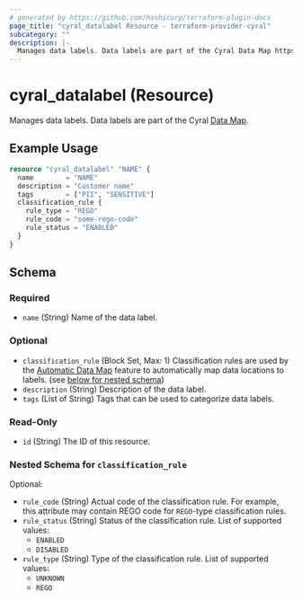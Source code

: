 ```yaml
---
# generated by https://github.com/hashicorp/terraform-plugin-docs
page_title: "cyral_datalabel Resource - terraform-provider-cyral"
subcategory: ""
description: |-
  Manages data labels. Data labels are part of the Cyral Data Map https://cyral.com/docs/policy/datamap.
---
```


# cyral_datalabel (Resource)

Manages data labels. Data labels are part of the Cyral [Data Map](https://cyral.com/docs/policy/datamap).

## Example Usage

```terraform
resource "cyral_datalabel" "NAME" {
  name        = "NAME"
  description = "Customer name"
  tags        = ["PII", "SENSITIVE"]
  classification_rule {
    rule_type = "REGO"
    rule_code = "some-rego-code"
    rule_status = "ENABLED"
  }
}
```

<!-- schema generated by tfplugindocs -->

## Schema

### Required

- `name` (String) Name of the data label.

### Optional

- `classification_rule` (Block Set, Max: 1) Classification rules are used by the [Automatic Data Map](https://cyral.com/docs/policy/automatic-datamap) feature to automatically map data locations to labels. (see [below for nested schema](#nestedblock--classification_rule))
- `description` (String) Description of the data label.
- `tags` (List of String) Tags that can be used to categorize data labels.

### Read-Only

- `id` (String) The ID of this resource.

<a id="nestedblock--classification_rule"></a>

### Nested Schema for `classification_rule`

Optional:

- `rule_code` (String) Actual code of the classification rule. For example, this attribute may contain REGO code for `REGO`-type classification rules.
- `rule_status` (String) Status of the classification rule. List of supported values:
  - `ENABLED`
  - `DISABLED`
- `rule_type` (String) Type of the classification rule. List of supported values:
  - `UNKNOWN`
  - `REGO`
